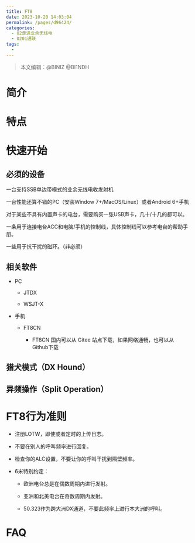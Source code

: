 ```yaml
---
title: FT8
date: 2023-10-20 14:03:04
permalink: /pages/d96424/
categories:
  - 02走进业余无线电
  - 0201通联
tags:
  - 
---
```

> 本文编辑：@BINIZ @BI1NDH

# 简介

# 特点

# 快速开始

## 必须的设备

一台支持SSB单边带模式的业余无线电收发射机

一台性能还算不错的PC（安装Window 7+/MacOS/Linux）或者Android 6+手机

对于某些不具有内置声卡的电台，需要购买一张USB声卡，几十/十几的都可以。

一条用于连接电台ACC和电脑/手机的控制线，具体控制线可以参考电台的帮助手册。

一些用于抗干扰的磁环。（非必须）

## 相关软件

- PC

  - JTDX

  - WSJT-X

- 手机

  - FT8CN

    - FT8CN 国内可以从 Gitee 站点下载，如果网络通畅，也可以从 Github下载

## 猎犬模式（DX Hound）

## 异频操作（Split Operation）

# FT8行为准则

- 注册LOTW，即使或者定时的上传日志。

- 不要在别人的呼叫频率进行回复。

- 检查你的ALC设置，不要让你的呼叫干扰到隔壁频率。

- 6米特别约定：

  - 欧洲电台总是在偶数周期内进行发射。

  - 亚洲和北美电台在奇数周期内发射。

  - 50.323作为跨大洲DX通道，不要此频率上进行本大洲的呼叫。

# FAQ

